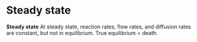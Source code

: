 # Steady state

**Steady state** At steady state, reaction rates, flow rates, and
diffusion rates are constant, but not in equilibrium. True equilibrium =
death.
